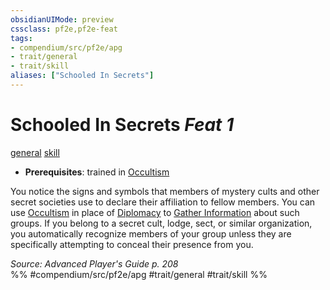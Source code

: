 ```yaml
---
obsidianUIMode: preview
cssclass: pf2e,pf2e-feat
tags:
- compendium/src/pf2e/apg
- trait/general
- trait/skill
aliases: ["Schooled In Secrets"]
---
```

# Schooled In Secrets  *Feat 1*  
[general](rules/traits/general.md)  [skill](rules/traits/skill.md)  

- **Prerequisites**: trained in [Occultism](compendium/skills.md#Occultism)

You notice the signs and symbols that members of mystery cults and other secret societies use to declare their affiliation to fellow members. You can use [Occultism](compendium/skills.md#Occultism) in place of [Diplomacy](compendium/skills.md#Diplomacy) to [Gather Information](rules/actions/gather-information.md) about such groups. If you belong to a secret cult, lodge, sect, or similar organization, you automatically recognize members of your group unless they are specifically attempting to conceal their presence from you.

*Source: Advanced Player's Guide p. 208*  
%% #compendium/src/pf2e/apg #trait/general #trait/skill %%